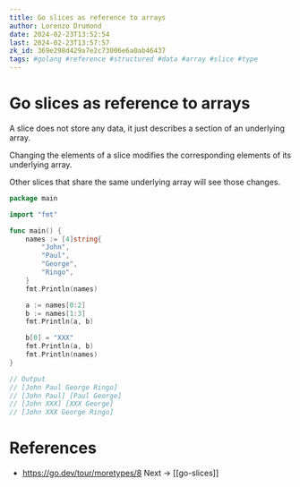 ```yaml
---
title: Go slices as reference to arrays
author: Lorenzo Drumond
date: 2024-02-23T13:52:54
last: 2024-02-23T13:57:57
zk_id: 369e298d429a7e2c73006e6a0ab46437
tags: #golang #reference #structured #data #array #slice #type
---
```



# Go slices as reference to arrays
A slice does not store any data, it just describes a section of an underlying array.

Changing the elements of a slice modifies the corresponding elements of its underlying array.

Other slices that share the same underlying array will see those changes.

```go
package main

import "fmt"

func main() {
	names := [4]string{
		"John",
		"Paul",
		"George",
		"Ringo",
	}
	fmt.Println(names)

	a := names[0:2]
	b := names[1:3]
	fmt.Println(a, b)

	b[0] = "XXX"
	fmt.Println(a, b)
	fmt.Println(names)
}

// Output
// [John Paul George Ringo]
// [John Paul] [Paul George]
// [John XXX] [XXX George]
// [John XXX George Ringo]
```

# References
- https://go.dev/tour/moretypes/8
Next -> [[go-slices]]
